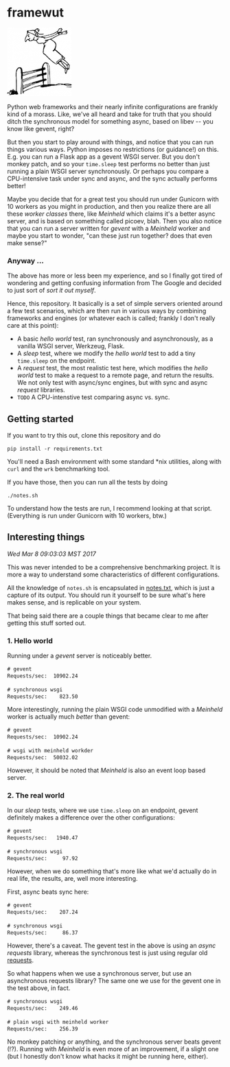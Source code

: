 # framewut
[![wut](misc/wut.png)](misc/wut.png)

Python web frameworks and their nearly infinite configurations are frankly kind of a morass. Like, we've all heard and take for truth that you should ditch the synchronous model for something async, based on libev -- you know like gevent, right?

But then you start to play around with things, and notice that you can run things various ways. Python imposes no restrictions (or guidance!) on this. E.g. you can run a Flask app as a gevent WSGI server. But you don't monkey patch, and so your `time.sleep` test performs no better than just running a plain WSGI server synchronously. Or perhaps you compare a CPU-intensive task under sync and async, and the sync actually performs better!

Maybe you decide that for a great test you should run under Gunicorn with 10 workers as you might in production, and then you realize there are all these _worker classes_ there, like _Meinheld_ which claims it's a better async server, and is based on something called picoev, blah. Then you also notice that you can run a server written for _gevent_ with a _Meinheld_ worker and maybe you start to wonder, "can these just run together? does that even make sense?"

### Anyway ...
The above has more or less been my experience, and so I finally got tired of wondering and getting confusing information from The Google and decided to just sort of _sort it out myself_.

Hence, this repository. It basically is a set of simple servers oriented around a few test scenarios, which are then run in various ways by combining frameworks and engines (or whatever each is called; frankly I don't really care at this point):

* A basic *hello world* test, ran synchronously and asynchronously, as a vanilla WSGI server, Werkzeug, Flask.
* A *sleep* test, where we modify the *hello world* test to add a tiny `time.sleep` on the endpoint.
* A *request* test, the most realistic test here, which modifies the *hello world* test to make a request to a remote page, and return the results. We not only test with async/sync engines, but with sync and async *request* libraries.
* `TODO` A CPU-intenstive test comparing async vs. sync.

## Getting started
If you want to try this out, clone this repository and do

```
pip install -r requirements.txt
```

You'll need a Bash environment with some standard *nix utilities, along with `curl` and the `wrk` benchmarking tool.

If you have those, then you can run all the tests by doing

```
./notes.sh
```

To understand how the tests are run, I recommend looking at that script. (Everything is run under Gunicorn with 10 workers, btw.)

## Interesting things

*Wed Mar  8 09:03:03 MST 2017*

This was never intended to be a comprehensive benchmarking project. It is more a way to understand some characteristics of different configurations.

All the knowledge of `notes.sh` is encapsulated in [notes.txt](notes.txt), which is just a capture of its output. You should run it yourself to be sure what's here makes sense, and is replicable on your system.

That being said there are a couple things that became clear to me after getting this stuff sorted out.

### 1. Hello world
Running under a *gevent* server is noticeably better.

```
# gevent
Requests/sec:  10902.24

# synchronous wsgi
Requests/sec:    823.50
```

More interestingly, running the plain WSGI code unmodified with a *Meinheld* worker is actually much *better* than gevent:

```
# gevent
Requests/sec:  10902.24

# wsgi with meinheld workder
Requests/sec:  50032.02
```

However, it should be noted that *Meinheld* is also an event loop based server.

### 2. The real world
In our *sleep* tests, where we use `time.sleep` on an endpoint, gevent definitely makes a difference over the other configurations:

```
# gevent 
Requests/sec:   1940.47

# synchronous wsgi
Requests/sec:     97.92
```

However, when we do something that's more like what we'd actually do in real life, the results, are, well more interesting.

First, async beats sync here:

```
# gevent
Requests/sec:    207.24

# synchronous wsgi
Requests/sec:     86.37
```

However, there's a caveat. The gevent test in the above is using an *async requests* library, whereas the synchronous test is just using regular old [requests](http://docs.python-requests.org/).

So what happens when we use a synchronous server, but use an asynchronous requests library? The same one we use for the gevent one in the test above, in fact.

```
# synchronous wsgi
Requests/sec:    249.46

# plain wsgi with meinheld worker
Requests/sec:    256.39
```
No monkey patching or anything, and the synchronous server beats gevent (!?). Running with *Meinheld* is even more of an improvement, if a slight one (but I honestly don't know what hacks it might be running here, either).